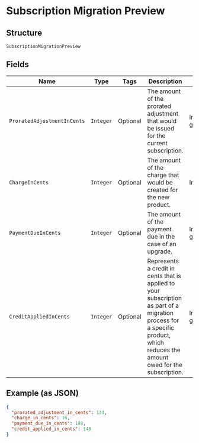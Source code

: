 
# Subscription Migration Preview

## Structure

`SubscriptionMigrationPreview`

## Fields

| Name | Type | Tags | Description | Getter | Setter |
|  --- | --- | --- | --- | --- | --- |
| `ProratedAdjustmentInCents` | `Integer` | Optional | The amount of the prorated adjustment that would be issued for the current subscription. | Integer getProratedAdjustmentInCents() | setProratedAdjustmentInCents(Integer proratedAdjustmentInCents) |
| `ChargeInCents` | `Integer` | Optional | The amount of the charge that would be created for the new product. | Integer getChargeInCents() | setChargeInCents(Integer chargeInCents) |
| `PaymentDueInCents` | `Integer` | Optional | The amount of the payment due in the case of an upgrade. | Integer getPaymentDueInCents() | setPaymentDueInCents(Integer paymentDueInCents) |
| `CreditAppliedInCents` | `Integer` | Optional | Represents a credit in cents that is applied to your subscription as part of a migration process for a specific product, which reduces the amount owed for the subscription. | Integer getCreditAppliedInCents() | setCreditAppliedInCents(Integer creditAppliedInCents) |

## Example (as JSON)

```json
{
  "prorated_adjustment_in_cents": 134,
  "charge_in_cents": 16,
  "payment_due_in_cents": 188,
  "credit_applied_in_cents": 148
}
```

